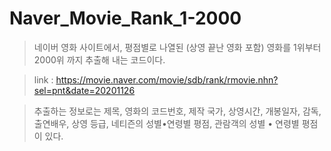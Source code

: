 # Naver_Movie_Rank_1-2000

>네이버 영화 사이트에서, 평점별로 나열된 (상영 끝난 영화 포함) 영화를 1위부터 2000위 까지 추출해 내는 코드이다.

>link : https://movie.naver.com/movie/sdb/rank/rmovie.nhn?sel=pnt&date=20201126

>추출하는 정보로는 제목, 영화의 코드번호, 제작 국가, 상영시간, 개봉일자, 감독, 출연배우, 상영 등급, 네티즌의 성별•연령별 평점, 관람객의 성별 • 연령별 평점이 있다.
